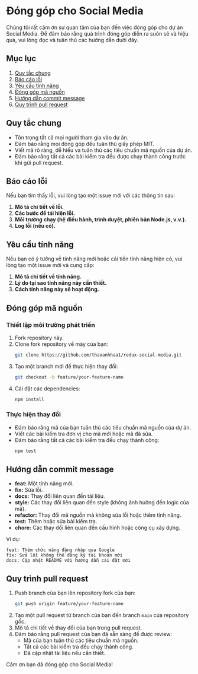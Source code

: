 # Đóng góp cho Social Media

Chúng tôi rất cảm ơn sự quan tâm của bạn đến việc đóng góp cho dự án Social Media. Để đảm bảo rằng quá trình đóng góp diễn ra suôn sẻ và hiệu quả, vui lòng đọc và tuân thủ các hướng dẫn dưới đây.

## Mục lục

1. [Quy tắc chung](#quy-tắc-chung)
2. [Báo cáo lỗi](#báo-cáo-lỗi)
3. [Yêu cầu tính năng](#yêu-cầu-tính-năng)
4. [Đóng góp mã nguồn](#đóng-góp-mã-nguồn)
5. [Hướng dẫn commit message](#hướng-dẫn-commit-message)
6. [Quy trình pull request](#quy-trình-pull-request)

## Quy tắc chung

- Tôn trọng tất cả mọi người tham gia vào dự án.
- Đảm bảo rằng mọi đóng góp đều tuân thủ giấy phép MIT.
- Viết mã rõ ràng, dễ hiểu và tuân thủ các tiêu chuẩn mã nguồn của dự án.
- Đảm bảo rằng tất cả các bài kiểm tra đều được chạy thành công trước khi gửi pull request.

## Báo cáo lỗi

Nếu bạn tìm thấy lỗi, vui lòng tạo một issue mới với các thông tin sau:

1. **Mô tả chi tiết về lỗi.**
2. **Các bước để tái hiện lỗi.**
3. **Môi trường chạy (hệ điều hành, trình duyệt, phiên bản Node.js, v.v.).**
4. **Log lỗi (nếu có).**

## Yêu cầu tính năng

Nếu bạn có ý tưởng về tính năng mới hoặc cải tiến tính năng hiện có, vui lòng tạo một issue mới và cung cấp:

1. **Mô tả chi tiết về tính năng.**
2. **Lý do tại sao tính năng này cần thiết.**
3. **Cách tính năng này sẽ hoạt động.**

## Đóng góp mã nguồn

### Thiết lập môi trường phát triển

1. Fork repository này.
2. Clone fork repository về máy của bạn:
    ```bash
    git clone https://github.com/thaoanhhaa1/redux-social-media.git
    ```
3. Tạo một branch mới để thực hiện thay đổi:
    ```bash
    git checkout -b feature/your-feature-name
    ```
4. Cài đặt các dependencies:
    ```bash
    npm install
    ```

### Thực hiện thay đổi

- Đảm bảo rằng mã của bạn tuân thủ các tiêu chuẩn mã nguồn của dự án.
- Viết các bài kiểm tra đơn vị cho mã mới hoặc mã đã sửa.
- Đảm bảo rằng tất cả các bài kiểm tra đều chạy thành công:
    ```bash
    npm test
    ```

## Hướng dẫn commit message

- **feat:** Một tính năng mới.
- **fix:** Sửa lỗi.
- **docs:** Thay đổi liên quan đến tài liệu.
- **style:** Các thay đổi liên quan đến style (không ảnh hưởng đến logic của mã).
- **refactor:** Thay đổi mã nguồn mà không sửa lỗi hoặc thêm tính năng.
- **test:** Thêm hoặc sửa bài kiểm tra.
- **chore:** Các thay đổi liên quan đến cấu hình hoặc công cụ xây dựng.

Ví dụ:
  ```
  feat: Thêm chức năng đăng nhập qua Google
  fix: Sửa lỗi không thể đăng ký tài khoản mới
  docs: Cập nhật README với hướng dẫn cài đặt mới
  ```

## Quy trình pull request

1. Push branch của bạn lên repository fork của bạn:
    ```bash
    git push origin feature/your-feature-name
    ```
2. Tạo một pull request từ branch của bạn đến branch `main` của repository gốc.
3. Mô tả chi tiết về thay đổi của bạn trong pull request.
4. Đảm bảo rằng pull request của bạn đã sẵn sàng để được review:
    - Mã của bạn tuân thủ các tiêu chuẩn mã nguồn.
    - Tất cả các bài kiểm tra đều chạy thành công.
    - Đã cập nhật tài liệu nếu cần thiết.

Cảm ơn bạn đã đóng góp cho Social Media!
